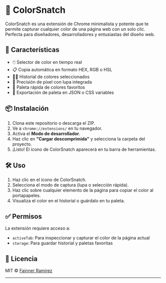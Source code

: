 # 🎨 ColorSnatch

ColorSnatch es una extensión de Chrome minimalista y potente que te permite capturar cualquier color de una página web con un solo clic. Perfecta para diseñadores, desarrolladores y entusiastas del diseño web.

## 🚀 Características

- 🖱️ Selector de color en tiempo real
- 📋 Copia automática en formato HEX, RGB o HSL
- 🕵️‍♀️ Historial de colores seleccionados
- 🎯 Precisión de píxel con lupa integrada
- 🌈 Paleta rápida de colores favoritos
- 💾 Exportación de paleta en JSON o CSS variables

## 📦 Instalación

1. Clona este repositorio o descarga el ZIP.
2. Ve a `chrome://extensions/` en tu navegador.
3. Activa el **Modo de desarrollador**.
4. Haz clic en **"Cargar descomprimida"** y selecciona la carpeta del proyecto.
5. ¡Listo! El ícono de ColorSnatch aparecerá en tu barra de herramientas.

## 🛠️ Uso

1. Haz clic en el ícono de ColorSnatch.
2. Selecciona el modo de captura (lupa o selección rápida).
3. Haz clic sobre cualquier elemento de la página para copiar el color al portapapeles.
4. Visualiza el color en el historial o guárdalo en tu paleta.


## ✅ Permisos

La extensión requiere acceso a:

- `activeTab`: Para inspeccionar y capturar el color de la página actual
- `storage`: Para guardar historial y paletas favoritas

## 📄 Licencia

MIT © [Fainner Ramirez](https://github.com/fainnerramirez)

---

